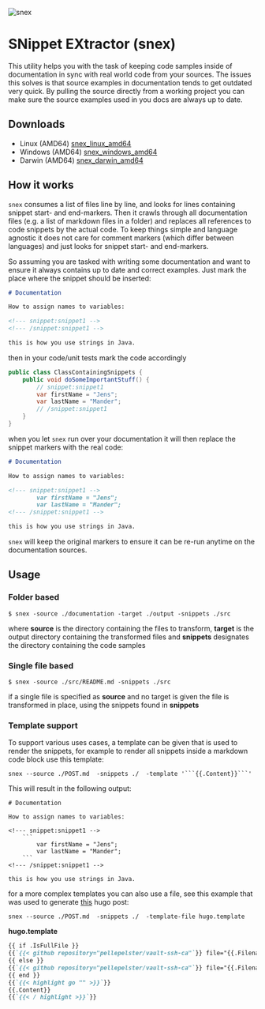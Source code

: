 ![snex](https://github.com/pellepelster/snex/workflows/snex/badge.svg)

# SNippet EXtractor (snex)
This utility helps you with the task of keeping code samples inside of documentation in sync with real world code from your sources. The issues this solves is that source examples in documentation tends to get outdated very quick. By pulling the source directly from a working project you can make sure the source examples used in you docs are always up to date.

## Downloads
* Linux (AMD64) [snex_linux_amd64](https://github.com/pellepelster/snex/releases/latest/download/snex_linux_amd64)
* Windows (AMD64) [snex_windows_amd64](https://github.com/pellepelster/snex/releases/latest/download/snex_windows_amd64)
* Darwin (AMD64) [snex_darwin_amd64](https://github.com/pellepelster/snex/releases/latest/download/snex_darwin_amd64)

## How it works
`snex` consumes a list of files line by line, and looks for lines containing snippet start- and end-markers. Then it crawls through all documentation files (e.g. a list of markdown files in a folder) and replaces all references to code snippets by the actual code. To keep things simple and language agnostic it does not care for comment markers (which differ between languages) and just looks for snippet start- and end-markers.

So assuming you are tasked with writing some documentation and want to ensure it always contains up to date and correct examples. Just mark the place where the snippet should be inserted:
```markdown
# Documentation

How to assign names to variables:

<!--- snippet:snippet1 -->
<!--- /snippet:snippet1 -->

this is how you use strings in Java.

```

then in your code/unit tests mark the code accordingly

```java
public class ClassContainingSnippets {
    public void doSomeImportantStuff() {
        // snippet:snippet1
        var firstName = "Jens";
        var lastName = "Mander";
        // /snippet:snippet1
    }
}
```

when you let `snex` run over your documentation it will then replace the snippet markers with the real code:

```markdown
# Documentation

How to assign names to variables:

<!--- snippet:snippet1 -->
        var firstName = "Jens";
        var lastName = "Mander";
<!--- /snippet:snippet1 -->

this is how you use strings in Java.
```

`snex` will keep the original markers to ensure it can be re-run anytime on the documentation sources. 

## Usage

### Folder based

```shell script
$ snex -source ./documentation -target ./output -snippets ./src
```

where **source** is the directory containing the files to transform, **target** is the output directory containing the transformed files and **snippets** designates the directory containing the code samples

### Single file based

```shell script
$ snex -source ./src/README.md -snippets ./src
```

if a single file is specified as **source** and no target is given the file is transformed in place, using the snippets found in **snippets**

### Template support
To support various uses cases, a template can be given that is used to render the snippets, for example to render all snippets inside a markdown code block use this template:

```shell script
snex --source ./POST.md  -snippets ./  -template '```{{.Content}}```'
```

This will result in the following output:

```shell script
# Documentation

How to assign names to variables:

<!--- snippet:snippet1 -->
    ```
        var firstName = "Jens";
        var lastName = "Mander";
    ```
<!--- /snippet:snippet1 -->

this is how you use strings in Java.
```

for a more complex templates you can also use a file, see this example that was used to generate [this](https://github.com/pellepelster/pelle.io/blob/master/site/content/posts/ca-secured-ssh-connections.md) hugo post:

```shell script
snex --source ./POST.md  -snippets ./  -template-file hugo.template
```

**hugo.template**
```markdown
{{ if .IsFullFile }}
{{`{{< github repository="pellepelster/vault-ssh-ca"`}} file="{{.Filename}}"  >}}{{.Filename}}{{`{{< /github >}}`}}
{{ else }}
{{`{{< github repository="pellepelster/vault-ssh-ca"`}} file="{{.Filename}}#L{{.Start}}-L{{.End}}"  >}}{{.Filename}}{{`{{< /github >}}`}}
{{ end }}
{{`{{< highlight go "" >}}`}}
{{.Content}}
{{`{{< / highlight >}}`}}
```
